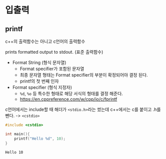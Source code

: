 # 입출력



## printf

c++의 출력함수는 아니고 c언어의 출력함수

prints formatted output to stdout. (표준 출력함수)

- Format String (형식 문자열)
  - Format specifier가 포함된 문자열
  - 최종 문자열 형태는 Format specifier의 부분이 확정되어야 결정 된다.
  - printf의 첫 번째 인자
- Format specifier (형식 지정자)
  - `%d`, `%o` 등 특수한 형태로 해당 서식의 형태를 결정 해준다.
  - https://en.cppreference.com/w/cpp/io/c/fprintf

c언어에서는 include할 때 해더가 `<stdio.h>`라는 썼는데 c++에서는 c를 붙이고 .h를 뺀다. -> `<cstdio> `

```c++
#include <cstdio>

int main(){
    printf("Hello %d", 10);
}
```

```
Hello 10
```

